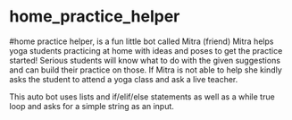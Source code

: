 # home_practice_helper
#home practice helper, is a fun little bot called Mitra (friend) 
Mitra helps yoga students practicing at home with ideas and poses to get the practice started!
Serious students will know what to do with the given suggestions and can build their practice on those.
If Mitra is not able to help she kindly asks the student to attend a yoga class and ask a live teacher.

This auto bot uses lists and if/elif/else statements as well as a while true loop
and asks for a simple string as an input. 

